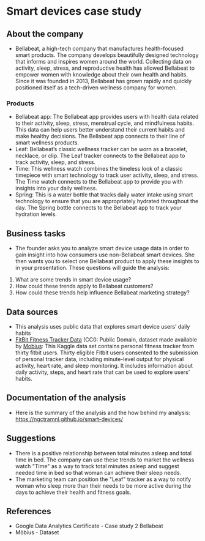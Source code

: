 # Smart devices case study
## About the company
* Bellabeat, a high-tech company that manufactures health-focused smart products. The company develops beautifully designed technology that informs and inspires women around the world. Collecting data on activity, sleep, stress, and reproductive health has allowed Bellabeat to empower women with knowledge about their own health and habits. Since it was founded in 2013, Bellabeat has grown rapidly and quickly positioned itself as a tech-driven wellness company for women.
### Products
* Bellabeat app: The Bellabeat app provides users with health data related to their activity, sleep, stress,
menstrual cycle, and mindfulness habits. This data can help users better understand their current habits and
make healthy decisions. The Bellabeat app connects to their line of smart wellness products.
* Leaf: Bellabeat’s classic wellness tracker can be worn as a bracelet, necklace, or clip. The Leaf tracker connects
to the Bellabeat app to track activity, sleep, and stress.
* Time: This wellness watch combines the timeless look of a classic timepiece with smart technology to track user
activity, sleep, and stress. The Time watch connects to the Bellabeat app to provide you with insights into your
daily wellness.
* Spring: This is a water bottle that tracks daily water intake using smart technology to ensure that you are
appropriately hydrated throughout the day. The Spring bottle connects to the Bellabeat app to track your
hydration levels.

## Business tasks
* The founder asks you to analyze smart device usage data in order to gain insight into how consumers use non-Bellabeat smart devices. She then wants you to select one Bellabeat product to apply these insights to in your presentation. These questions will guide the analysis:
1. What are some trends in smart device usage?
2. How could these trends apply to Bellabeat customers?
3. How could these trends help influence Bellabeat marketing strategy?

## Data sources
* This analysis uses public data that explores smart device users’ daily habits
* [FitBit Fitness Tracker Data](https://www.kaggle.com/datasets/arashnic/fitbit) (CC0: Public Domain, dataset made available by [Mobius](https://www.kaggle.com/arashnic): This Kaggle data set contains personal fitness tracker from thirty fitbit users. Thirty eligible Fitbit users consented to the submission of personal tracker data, including minute-level output for physical activity, heart rate, and sleep monitoring. It includes information about daily activity, steps, and heart rate that can be used to explore users’ habits.
  
## Documentation of the analysis
* Here is the summary of the analysis and the how behind my analysis: https://ngctramnl.github.io/smart-devices/
## Suggestions
* There is a positive relationship between total minutes asleep and total time in bed. The company can use these trends to market the wellness watch "Time" as a way to track total minutes asleep and suggest needed time in bed so that woman can achieve their sleep needs.
* The marketing team can position the "Leaf" tracker as a way to notify woman who sleep more than their needs to be more active during the days to achieve their health and fitness goals.

## References
* Google Data Analytics Certificate - Case study 2 Bellabeat
* Möbius - Dataset
